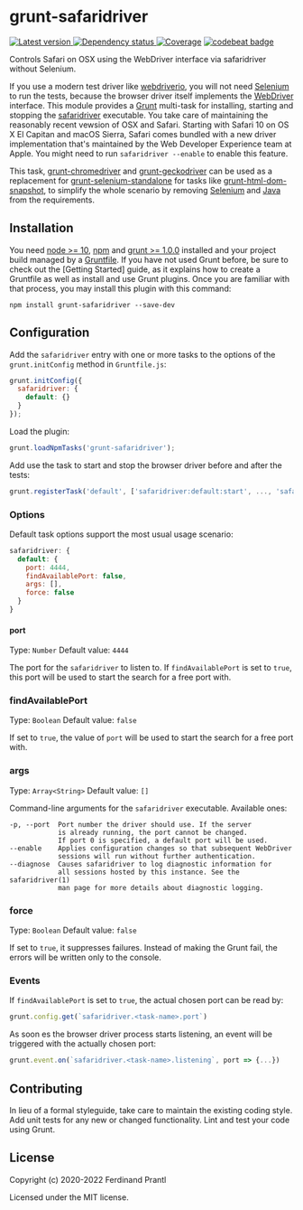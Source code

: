# grunt-safaridriver

[![Latest version](https://img.shields.io/npm/v/grunt-safaridriver)
 ![Dependency status](https://img.shields.io/librariesio/release/npm/grunt-safaridriver)
](https://www.npmjs.com/package/grunt-safaridriver)
[![Coverage](https://codecov.io/gh/prantlf/grunt-safaridriver/branch/master/graph/badge.svg)](https://codecov.io/gh/prantlf/grunt-safaridriver)
[![codebeat badge](https://codebeat.co/badges/1777e780-ea70-4ebd-8f5a-df278c5761d6)](https://codebeat.co/projects/github-com-prantlf-grunt-safaridriver-master)

Controls Safari on OSX using the WebDriver interface via safaridriver without Selenium.

If you use a modern test driver like [webdriverio], you will not need [Selenium] to run the tests, because the browser driver itself implements the [WebDriver] interface. This module provides a [Grunt] multi-task for installing, starting and stopping the [safaridriver] executable. You take care of maintaining the reasonably recent vewsion of OSX and Safari. Starting with Safari 10 on OS X El Capitan and macOS Sierra, Safari comes bundled with a new driver implementation that's maintained by the Web Developer Experience team at Apple. You might need to run `safaridriver --enable` to enable this feature.

This task, [grunt-chromedriver] and [grunt-geckodriver] can be used as a replacement for [grunt-selenium-standalone] for tasks like [grunt-html-dom-snapshot], to simplify the whole scenario by removing [Selenium] and [Java] from the requirements.

## Installation

You need [node >= 10][node], [npm] and [grunt >= 1.0.0][Grunt] installed and
your project build managed by a [Gruntfile]. If you have not used Grunt before,
be sure to check out the [Getting Started] guide, as it explains how to create
a Gruntfile as well as install and use Grunt plugins.  Once you are familiar
with that process, you may install this plugin with this command:

    npm install grunt-safaridriver --save-dev

## Configuration

Add the `safaridriver` entry with one or more tasks to the options of the
`grunt.initConfig` method in `Gruntfile.js`:

```js
grunt.initConfig({
  safaridriver: {
    default: {}
  }
});
```

Load the plugin:

```javascript
grunt.loadNpmTasks('grunt-safaridriver');
```

Add use the task to start and stop the browser driver before and after the tests:

```js
grunt.registerTask('default', ['safaridriver:default:start', ..., 'safaridriver:default:stop']);
```

### Options

Default task options support the most usual usage scenario:

```js
safaridriver: {
  default: {
    port: 4444,
    findAvailablePort: false,
    args: [],
    force: false
  }
}
```

#### port
Type: `Number`
Default value: `4444`

The port for the `safaridriver` to listen to. If `findAvailablePort` is set to
`true`, this port will be used to start the search for a free port with.

### findAvailablePort
Type: `Boolean`
Default value: `false`

If set to `true`, the value of `port` will be used to start the search for a
free port with.

### args
Type: `Array<String>`
Default value: `[]`

Command-line arguments for the `safaridriver` executable. Available ones:

    -p, --port  Port number the driver should use. If the server
                is already running, the port cannot be changed.
                If port 0 is specified, a default port will be used.
    --enable    Applies configuration changes so that subsequent WebDriver
                sessions will run without further authentication.
    --diagnose  Causes safaridriver to log diagnostic information for
                all sessions hosted by this instance. See the safaridriver(1)
                man page for more details about diagnostic logging.

### force
Type: `Boolean`
Default value: `false`

If set to `true`, it suppresses failures. Instead of making the Grunt fail,
the errors will be written only to the console.

### Events

If `findAvailablePort` is set to `true`, the actual chosen port can be read by:

```js
grunt.config.get(`safaridriver.<task-name>.port`)
```

As soon es the browser driver process starts listening, an event will be
triggered with the actually chosen port:

```js
grunt.event.on(`safaridriver.<task-name>.listening`, port => {...})
```

## Contributing

In lieu of a formal styleguide, take care to maintain the existing coding
style.  Add unit tests for any new or changed functionality. Lint and test
your code using Grunt.

## License

Copyright (c) 2020-2022 Ferdinand Prantl

Licensed under the MIT license.

[node]: https://nodejs.org
[npm]: https://npmjs.org
[Grunt]: https://gruntjs.com
[Gruntfile]: https://gruntjs.com/sample-gruntfile
[Getting Gtarted]: https://github.com/gruntjs/grunt/wiki/Getting-started
[Selenium]: http://www.seleniumhq.org/download/
[safaridriver]: https://developer.apple.com/documentation/webkit/testing_with_webdriver_in_safari
[webdriverio]: http://webdriver.io/
[Java]: https://java.com/en/download/
[WebDriver]: https://www.w3.org/TR/webdriver/
[grunt-html-dom-snapshot]: https://github.com/prantlf/grunt-html-dom-snapshot#readme
[grunt-selenium-standalone]: https://github.com/zs-zs/grunt-selenium-standalone#readme
[grunt-chromedriver]: https://github.com/prantlf/grunt-chromedriver#readme
[grunt-geckodriver]: https://github.com/prantlf/grunt-geckodriver#readme
